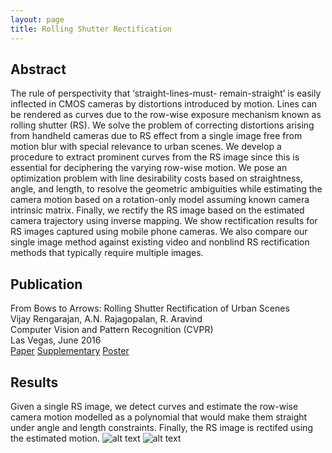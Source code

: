 ```yaml
---
layout: page
title: Rolling Shutter Rectification
---
```


## Abstract
The rule of perspectivity that ‘straight-lines-must-
remain-straight’ is easily inflected in CMOS cameras by
distortions introduced by motion. Lines can be rendered
as curves due to the row-wise exposure mechanism known
as rolling shutter (RS). We solve the problem of correcting
distortions arising from handheld cameras due to RS effect
from a single image free from motion blur with special relevance 
to urban scenes. We develop a procedure to extract
prominent curves from the RS image since this is essential
for deciphering the varying row-wise motion. We pose an
optimization problem with line desirability costs based on
straightness, angle, and length, to resolve the geometric
ambiguities while estimating the camera motion based on a
rotation-only model assuming known camera intrinsic matrix. 
Finally, we rectify the RS image based on the estimated
camera trajectory using inverse mapping. We show rectification 
results for RS images captured using mobile phone
cameras. We also compare our single image method against
existing video and nonblind RS rectification methods that
typically require multiple images.

## Publication
From Bows to Arrows: Rolling Shutter Rectification of Urban Scenes<br>
Vijay Rengarajan, A.N. Rajagopalan, R. Aravind<br>
Computer Vision and Pattern Recognition (CVPR)<br>
Las Vegas, June 2016<br>
[Paper](../pdf/2016_cvpr.pdf) [Supplementary](../pdf/2016_cvpr_supp.pdf) [Poster](../pdf/2016_cvpr_poster.pdf)

## Results
Given a single RS image, we detect curves and estimate the row-wise camera motion modelled as a polynomial that would make them straight under angle and length constraints. Finally, the RS image is rectifed using the estimated motion. 
![alt text](../img/rs_rect_eg_curve.png "Curve")
![alt text](../img/rs_rect_eg_iter.png "Curve")